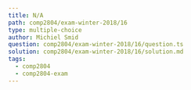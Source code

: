 ```yaml
---
title: N/A
path: comp2804/exam-winter-2018/16
type: multiple-choice
author: Michiel Smid
question: comp2804/exam-winter-2018/16/question.ts
solution: comp2804/exam-winter-2018/16/solution.md
tags:
  - comp2804
  - comp2804-exam
---
```

